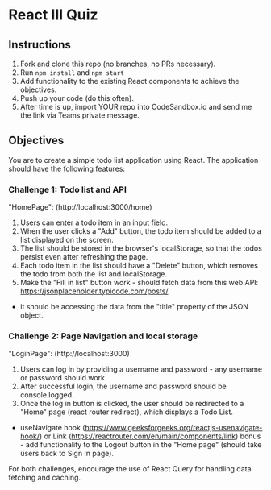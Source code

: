 # React III Quiz

## Instructions
1. Fork and clone this repo (no branches, no PRs necessary).
2. Run ```npm install``` and ```npm start```
3. Add functionality to the existing React components to achieve the objectives.
4. Push up your code (do this often).
5. After time is up, import YOUR repo into CodeSandbox.io and send me the link via Teams private message.

## Objectives
You are to create a simple todo list application using React. The application should have the following features:

### Challenge 1: Todo list and API
"HomePage": (http://localhost:3000/home)
1. Users can enter a todo item in an input field.
2. When the user clicks a "Add" button, the todo item should be added to a list displayed on the screen.
3. The list should be stored in the browser's localStorage, so that the todos persist even after refreshing the page.
4. Each todo item in the list should have a "Delete" button, which removes the todo from both the list and localStorage.
5. Make the "Fill in list" button work - should fetch data from this web API: https://jsonplaceholder.typicode.com/posts/
 - it should be accessing the data from the "title" property of the JSON object.

### Challenge 2: Page Navigation and local storage
"LoginPage": (http://localhost:3000)
1. Users can log in by providing a username and password - any username or password should work.
2. After successful login, the username and password should be console.logged.
3. Once the log in button is clicked, the user should be redirected to a "Home" page (react router redirect), which displays a Todo List.
 - useNavigate hook (https://www.geeksforgeeks.org/reactjs-usenavigate-hook/) or Link (https://reactrouter.com/en/main/components/link)
bonus - add functionality to the Logout button in the "Home page" (should take users back to Sign In page).

For both challenges, encourage the use of React Query for handling data fetching and caching.

